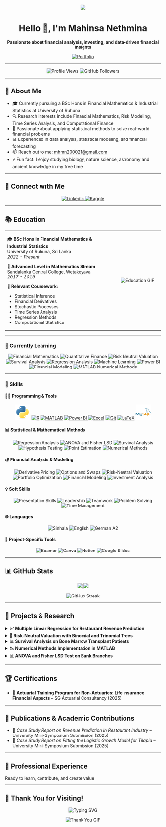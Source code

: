 <p align="center">
  <img src="https://github.com/7oSkaaa/7oSkaaa/blob/main/Images/about_me.gif?raw=true" width="50px">
  
<p align="center">
  <h1 align="center">Hello 👋, I'm Mahinsa Nethmina</h1>
</p>

<p align="center">
  <b>Passionate about financial analysis, investing, and data-driven financial insights</b>
</p>

<p align="center">
  <a href="https://mhmnp2021.github.io/portfolio.github.io/" target="_blank">
    <img src="https://img.shields.io/badge/Portfolio-FF5722?style=for-the-badge&logo=todoist&logoColor=white" alt="Portfolio"/>
  </a>
</p>

---

<p align="center">
  <img src="https://komarev.com/ghpvc/?username=mhmnp2021&label=Profile%20views&color=0e75b6&style=flat" alt="Profile Views" />
  <img src="https://img.shields.io/github/followers/mhmnp2021?label=Followers&style=social" alt="GitHub Followers" />
</p>

---

## 📖 About Me

- 🎓 Currently pursuing a BSc Hons in Financial Mathematics & Industrial Statistics at University of Ruhuna
- 🔍 Research interests include Financial Mathematics, Risk Modeling, Time Series Analysis, and Computational Finance
- 🌱 Passionate about applying statistical methods to solve real-world financial problems
- 📊 Experienced in data analysis, statistical modeling, and financial forecasting
- 📫 Reach out to me: mhmn200021@gmail.com
- ⚡ Fun fact: I enjoy studying biology, nature science, astronomy and ancient knowledge in my free time

---

## 🌟 Connect with Me

<p align="center">
  <a href="https://www.linkedin.com/in/mahinsa-nethmina-451284288/" target="_blank">
    <img src="https://img.shields.io/badge/LinkedIn-0A66C2?style=for-the-badge&logo=linkedin&logoColor=white" alt="LinkedIn"/>
  </a>
  <a href="https://kaggle.com/mahinsanethmina" target="_blank">
    <img src="https://img.shields.io/badge/Kaggle-20BEFF?style=for-the-badge&logo=kaggle&logoColor=white" alt="Kaggle"/>
  </a>
</p>

---

## 📚 Education

<table>
  <tr>
    <td width="70%">
      <p>
        🎓 <b>BSc Hons in Financial Mathematics & Industrial Statistics</b><br>
        University of Ruhuna, Sri Lanka<br>
        <i>2022 - Present</i>
      </p>
      <p>
        🏫 <b>Advanced Level in Mathematics Stream</b><br>
        Sandalanka Central College, Wetakeyava<br>
        <i>2017 - 2019</i>
      </p>
      <p>
        📜 <b>Relevant Coursework:</b>
        <ul>
          <li>Statistical Inference</li>
          <li>Financial Derivatives</li>
          <li>Stochastic Processes</li>
          <li>Time Series Analysis</li>
          <li>Regression Methods</li>
          <li>Computational Statistics</li>
        </ul>
      </p>
    </td>
    <td align="center" width="30%">
      <img src="https://media.giphy.com/media/l46Cy1rHbQ92uuLXa/giphy.gif" width="100%" alt="Education GIF">
    </td>
  </tr>
</table>

---

### 🧠 Currently Learning
<p align="center">
  <img src="https://img.shields.io/badge/Financial_Mathematics-003366?style=for-the-badge&logo=bookstack&logoColor=white" alt="Financial Mathematics"/>
  <img src="https://img.shields.io/badge/Quantitative_Finance-239120?style=for-the-badge&logo=quantconnect&logoColor=white" alt="Quantitative Finance"/>
  <img src="https://img.shields.io/badge/Risk_Neutral_Valuation-00758F?style=for-the-badge&logo=readthedocs&logoColor=white" alt="Risk Neutral Valuation"/>
  <img src="https://img.shields.io/badge/Survival_Analysis-6A1B9A?style=for-the-badge&logo=r-project&logoColor=white" alt="Survival Analysis"/>
  <img src="https://img.shields.io/badge/Regression_Analysis-1E88E5?style=for-the-badge&logo=python&logoColor=white" alt="Regression Analysis"/>
  <img src="https://img.shields.io/badge/Machine_Learning-BB001B?style=for-the-badge&logo=scikit-learn&logoColor=white" alt="Machine Learning"/>
  <img src="https://img.shields.io/badge/Power_BI-F2C811?style=for-the-badge&logo=powerbi&logoColor=black" alt="Power BI"/>
  <img src="https://img.shields.io/badge/Financial_Modeling-0A66C2?style=for-the-badge&logo=linkedin&logoColor=white" alt="Financial Modeling"/>
  <img src="https://img.shields.io/badge/Matlab_Numerical_Methods-FF6F00?style=for-the-badge&logo=mathworks&logoColor=white" alt="MATLAB Numerical Methods"/>
</p>

---

### 🔧 Skills

#### 👨‍💻 Programming & Tools
<p align="center">
  <a href="https://www.python.org" target="_blank"><img src="https://raw.githubusercontent.com/devicons/devicon/master/icons/python/python-original.svg" alt="Python" width="50"/></a>
  <a href="https://www.r-project.org/" target="_blank"><img src="https://www.r-project.org/logo/Rlogo.svg" alt="R" width="50"/></a>
  <a href="https://www.mathworks.com/" target="_blank"><img src="https://upload.wikimedia.org/wikipedia/commons/2/21/Matlab_Logo.png" alt="MATLAB" width="50"/></a>
 <a href="https://powerbi.microsoft.com/" target="_blank">
  <img src="https://github.com/microsoft/PowerBI-Icons/blob/main/SVG/Power-BI.svg?raw=true" alt="Power BI" width="50"/>
</a>
  <a href="https://www.microsoft.com/en-us/microsoft-365/excel" target="_blank"><img src="https://upload.wikimedia.org/wikipedia/commons/3/34/Microsoft_Office_Excel_%282019%E2%80%93present%29.svg" alt="Excel" width="50"/></a>
  <a href="https://git-scm.com/" target="_blank"><img src="https://www.vectorlogo.zone/logos/git-scm/git-scm-icon.svg" alt="Git" width="50"/></a>
  <a href="https://www.latex-project.org/" target="_blank"><img src="https://upload.wikimedia.org/wikipedia/commons/9/92/LaTeX_logo.svg" alt="LaTeX" width="50"/></a>
  <a href="https://www.mysql.com/" target="_blank"><img src="https://raw.githubusercontent.com/devicons/devicon/master/icons/mysql/mysql-original-wordmark.svg" alt="MySQL" width="50"/></a>
</p>

#### 📊 Statistical & Mathematical Methods
<p align="center">
  <img src="https://img.shields.io/badge/Regression_Analysis-5C2D91?style=for-the-badge" alt="Regression Analysis"/>
  <img src="https://img.shields.io/badge/ANOVA_&_Fisher_LSD-007ACC?style=for-the-badge" alt="ANOVA and Fisher LSD"/>
  <img src="https://img.shields.io/badge/Survival_Analysis-8E24AA?style=for-the-badge" alt="Survival Analysis"/>
  <img src="https://img.shields.io/badge/Hypothesis_Testing-00979D?style=for-the-badge" alt="Hypothesis Testing"/>
  <img src="https://img.shields.io/badge/Point_Estimation_Methods-00695C?style=for-the-badge" alt="Point Estimation"/>
  <img src="https://img.shields.io/badge/Numerical_Methods-1E88E5?style=for-the-badge" alt="Numerical Methods"/>
</p>

#### 💰 Financial Analysis & Modeling
<p align="center">
  <img src="https://img.shields.io/badge/Derivative_Pricing-512BD4?style=for-the-badge" alt="Derivative Pricing"/>
  <img src="https://img.shields.io/badge/Options_&_Swaps-FF6F00?style=for-the-badge" alt="Options and Swaps"/>
  <img src="https://img.shields.io/badge/Risk_Neutral_Valuation-1976D2?style=for-the-badge" alt="Risk-Neutral Valuation"/>
  <img src="https://img.shields.io/badge/Portfolio_Optimization-0078D7?style=for-the-badge" alt="Portfolio Optimization"/>
  <img src="https://img.shields.io/badge/Financial_Modeling-00C7B7?style=for-the-badge" alt="Financial Modeling"/>
  <img src="https://img.shields.io/badge/Investment_Analysis-33691E?style=for-the-badge" alt="Investment Analysis"/>
</p>

#### 💡 Soft Skills
<p align="center">
  <img src="https://img.shields.io/badge/Presentation_Skills-4CAF50?style=for-the-badge" alt="Presentation Skills"/>
  <img src="https://img.shields.io/badge/Leadership-673AB7?style=for-the-badge" alt="Leadership"/>
  <img src="https://img.shields.io/badge/Teamwork-2196F3?style=for-the-badge" alt="Teamwork"/>
  <img src="https://img.shields.io/badge/Problem_Solving-FF9800?style=for-the-badge" alt="Problem Solving"/>
  <img src="https://img.shields.io/badge/Time_Management-009688?style=for-the-badge" alt="Time Management"/>
</p>

#### 🌐 Languages
<p align="center">
  <img src="https://img.shields.io/badge/Sinhala-Native-green?style=for-the-badge" alt="Sinhala"/>
  <img src="https://img.shields.io/badge/English-Advanced-blue?style=for-the-badge" alt="English"/>
  <img src="https://img.shields.io/badge/German-A2-yellow?style=for-the-badge" alt="German A2"/>
</p>

#### 🧰 Project-Specific Tools
<p align="center">
  <img src="https://img.shields.io/badge/Beamer_(LaTeX)-795548?style=for-the-badge" alt="Beamer"/>
  <img src="https://img.shields.io/badge/Canva-00C4CC?style=for-the-badge&logo=canva&logoColor=white" alt="Canva"/>
  <img src="https://img.shields.io/badge/Notion-000000?style=for-the-badge&logo=notion&logoColor=white" alt="Notion"/>
  <img src="https://img.shields.io/badge/Google_Slides-34A853?style=for-the-badge&logo=google-slides&logoColor=white" alt="Google Slides"/>
</p>

---

## 📊 GitHub Stats

<div align="center">
  <a href="https://github.com/mhmnp2021">
    <img height="180em" src="https://github-readme-stats.vercel.app/api?username=mhmnp2021&show_icons=true&theme=radical&include_all_commits=true&count_private=true"/>
    <img height="180em" src="https://github-readme-stats.vercel.app/api/top-langs/?username=mhmnp2021&layout=compact&langs_count=7&theme=radical"/>
  </a>
</div>

<p align="center">
  <img src="https://github-readme-streak-stats.herokuapp.com/?user=mhmnp2021&theme=radical" alt="GitHub Streak" />
</p>

---

## 💼 Projects & Research

<details>
<summary><b>📈 Multiple Linear Regression for Restaurant Revenue Prediction</b></summary>
<br>
Developed multiple linear regression models to predict restaurant revenue using variables such as marketing spend, promotions, number of customers, and menu price. Analysis and model selection were performed using R.
<br><br>
<b>Key Features:</b>
<ul>
  <li>Performed EDA and correlation analysis to identify significant predictors</li>
  <li>Built 15 regression models and applied forward & backward stepwise selection</li>
  <li>Generated prediction intervals and confidence intervals for revenue estimation</li>
  <li>Used model diagnostics (adjusted R², RMSE, residual plots) for evaluation</li>
  <li>Visualized results using ggplot2 and presented in final report</li>
</ul>
</details>

<details>
<summary><b>🧮 Risk-Neutral Valuation with Binomial and Trinomial Trees</b></summary>
<br>
Manually implemented two-step and three-step binomial and trinomial trees to price European and American call/put options using the risk-neutral valuation principle. Verified results using textbook examples.
<br><br>
<b>Key Features:</b>
<ul>
  <li>Calculated option values step-by-step without software</li>
  <li>Compared values for European vs American options</li>
  <li>Solid understanding of backward induction and payoff functions</li>
  <li>Based on Hull’s “Options, Futures, and Other Derivatives” (9th Edition)</li>
</ul>
</details>

<details>
<summary><b>📊 Survival Analysis on Bone Marrow Transplant Patients</b></summary>
<br>
Analyzed survival data from the 'bmt' dataset using Kaplan-Meier and Nelson-Aalen estimators in R. Estimated survival functions, cumulative hazards, and mean/median survival time with 95% CIs.
<br><br>
<b>Key Features:</b>
<ul>
  <li>Used survival and KMsurv packages for estimation</li>
  <li>Generated and interpreted Kaplan-Meier plots</li>
  <li>Calculated cumulative hazard rates using Nelson-Aalen method</li>
  <li>Reported confidence intervals and mean survival time</li>
</ul>
</details>

<details>
<summary><b>📉 Numerical Methods Implementation in MATLAB</b></summary>
<br>
Implemented numerical techniques such as Euler’s Method, LU Factorization (Doolittle, Crout, Cholesky), and Jacobi Iteration to solve linear systems and differential equations.
<br><br>
<b>Key Features:</b>
<ul>
  <li>Wrote MATLAB scripts for solving IVPs using Euler’s method</li>
  <li>Compared numerical approximations with exact solutions graphically</li>
  <li>Applied LU decomposition methods to real matrix problems</li>
  <li>Visualized convergence in Jacobi iteration</li>
</ul>
</details>

<details>
<summary><b>📊 ANOVA and Fisher LSD Test on Bank Branches</b></summary>
<br>
Assessed customer satisfaction differences across three bank branches using one-way ANOVA and post-hoc analysis (Fisher’s Least Significant Difference) in R.
<br><br>
<b>Key Features:</b>
<ul>
  <li>Performed normality and homogeneity tests</li>
  <li>Conducted ANOVA to test for significant mean differences</li>
  <li>Applied Fisher LSD test to identify specific group differences</li>
  <li>Summarized findings with visual plots and descriptive statistics</li>
</ul>
</details>

---

## 🏆 Certifications

- 🏅 **Actuarial Training Program for Non-Actuaries: Life Insurance Financial Aspects** – SG Actuarial Consultancy (2025)  
  
---

## 📜 Publications & Academic Contributions

- 📄 *Case Study Report on Revenue Prediction in Restaurant Industry* – University Mini-Symposium Submission (2025)
- 📄 *Case Study Report on Fitting the Logistic Growth Model for Tilapia* – University Mini-Symposium Submission (2025)

---

## 💼 Professional Experience

  Ready to learn, contribute, and create value

<!--
<details>
<summary><b>Research Assistant</b> – Dept. of Statistics, University of Ruhuna (2023–Present)</summary>
<ul>
  <li>Assisted in survival analysis and time series model implementation</li>
  <li>Supported faculty in academic research and data handling</li>
  <li>Prepared LaTeX Beamer presentations for research dissemination</li>
  <li>Collaborated in statistical projects involving R and MATLAB</li>
</ul>
</details>
-->
---

## 🌌 Thank You for Visiting!

<div align="center">
  <img src="https://readme-typing-svg.herokuapp.com?font=Fira+Code&size=24&pause=1000&color=4C52F7&width=500&lines=Exploring+the+world+through+numbers;Turning+data+into+financial+insights;Keep+Learning+%26+Stay+Curious+%F0%9F%A7%A0" alt="Typing SVG" />
</div>

<p align="center">
  <img src="https://media.giphy.com/media/3oKIPEqDGUULpEU0aQ/giphy.gif" width="200px" alt="Thank You GIF">
</p>
